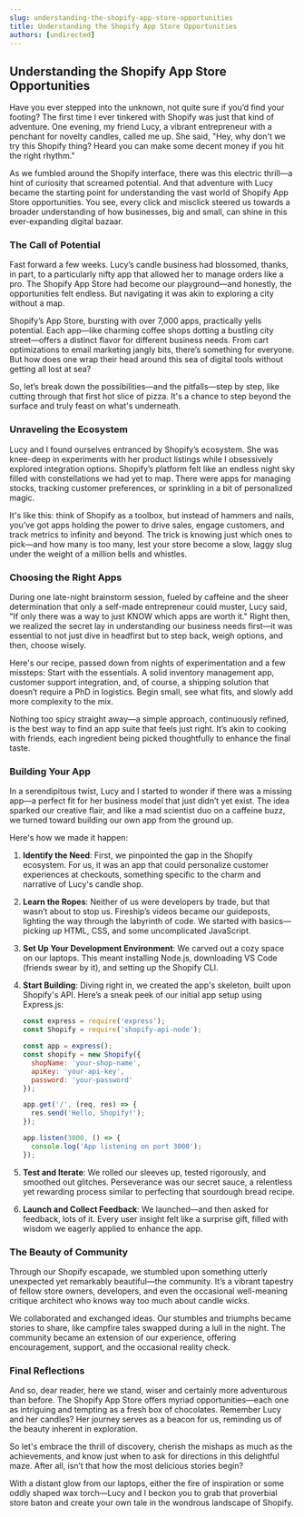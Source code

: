 ```yaml
---
slug: understanding-the-shopify-app-store-opportunities
title: Understanding the Shopify App Store Opportunities
authors: [undirected]
---
```



## Understanding the Shopify App Store Opportunities

Have you ever stepped into the unknown, not quite sure if you’d find your footing? The first time I ever tinkered with Shopify was just that kind of adventure. One evening, my friend Lucy, a vibrant entrepreneur with a penchant for novelty candles, called me up. She said, "Hey, why don't we try this Shopify thing? Heard you can make some decent money if you hit the right rhythm."

As we fumbled around the Shopify interface, there was this electric thrill—a hint of curiosity that screamed potential. And that adventure with Lucy became the starting point for understanding the vast world of Shopify App Store opportunities. You see, every click and misclick steered us towards a broader understanding of how businesses, big and small, can shine in this ever-expanding digital bazaar.

### The Call of Potential

Fast forward a few weeks. Lucy’s candle business had blossomed, thanks, in part, to a particularly nifty app that allowed her to manage orders like a pro. The Shopify App Store had become our playground—and honestly, the opportunities felt endless. But navigating it was akin to exploring a city without a map.

Shopify’s App Store, bursting with over 7,000 apps, practically yells potential. Each app—like charming coffee shops dotting a bustling city street—offers a distinct flavor for different business needs. From cart optimizations to email marketing jangly bits, there’s something for everyone. But how does one wrap their head around this sea of digital tools without getting all lost at sea?

So, let’s break down the possibilities—and the pitfalls—step by step, like cutting through that first hot slice of pizza. It's a chance to step beyond the surface and truly feast on what's underneath.

### Unraveling the Ecosystem

Lucy and I found ourselves entranced by Shopify’s ecosystem. She was knee-deep in experiments with her product listings while I obsessively explored integration options. Shopify’s platform felt like an endless night sky filled with constellations we had yet to map. There were apps for managing stocks, tracking customer preferences, or sprinkling in a bit of personalized magic.

It's like this: think of Shopify as a toolbox, but instead of hammers and nails, you’ve got apps holding the power to drive sales, engage customers, and track metrics to infinity and beyond. The trick is knowing just which ones to pick—and how many is too many, lest your store become a slow, laggy slug under the weight of a million bells and whistles.

### Choosing the Right Apps

During one late-night brainstorm session, fueled by caffeine and the sheer determination that only a self-made entrepreneur could muster, Lucy said, "If only there was a way to just KNOW which apps are worth it." Right then, we realized the secret lay in understanding our business needs first—it was essential to not just dive in headfirst but to step back, weigh options, and then, choose wisely.

Here's our recipe, passed down from nights of experimentation and a few missteps: Start with the essentials. A solid inventory management app, customer support integration, and, of course, a shipping solution that doesn’t require a PhD in logistics. Begin small, see what fits, and slowly add more complexity to the mix.

Nothing too spicy straight away—a simple approach, continuously refined, is the best way to find an app suite that feels just right. It’s akin to cooking with friends, each ingredient being picked thoughtfully to enhance the final taste.

### Building Your App

In a serendipitous twist, Lucy and I started to wonder if there was a missing app—a perfect fit for her business model that just didn’t yet exist. The idea sparked our creative flair, and like a mad scientist duo on a caffeine buzz, we turned toward building our own app from the ground up.

Here's how we made it happen:

1. **Identify the Need**: First, we pinpointed the gap in the Shopify ecosystem. For us, it was an app that could personalize customer experiences at checkouts, something specific to the charm and narrative of Lucy's candle shop.

2. **Learn the Ropes**: Neither of us were developers by trade, but that wasn’t about to stop us. Fireship’s videos became our guideposts, lighting the way through the labyrinth of code. We started with basics—picking up HTML, CSS, and some uncomplicated JavaScript.

3. **Set Up Your Development Environment**: We carved out a cozy space on our laptops. This meant installing Node.js, downloading VS Code (friends swear by it), and setting up the Shopify CLI.

4. **Start Building**: Diving right in, we created the app's skeleton, built upon Shopify's API. Here’s a sneak peek of our initial app setup using Express.js:

    ```javascript
    const express = require('express');
    const Shopify = require('shopify-api-node');

    const app = express();
    const shopify = new Shopify({
      shopName: 'your-shop-name',
      apiKey: 'your-api-key',
      password: 'your-password'
    });

    app.get('/', (req, res) => {
      res.send('Hello, Shopify!');
    });

    app.listen(3000, () => {
      console.log('App listening on port 3000');
    });
    ```

5. **Test and Iterate**: We rolled our sleeves up, tested rigorously, and smoothed out glitches. Perseverance was our secret sauce, a relentless yet rewarding process similar to perfecting that sourdough bread recipe.

6. **Launch and Collect Feedback**: We launched—and then asked for feedback, lots of it. Every user insight felt like a surprise gift, filled with wisdom we eagerly applied to enhance the app.

### The Beauty of Community

Through our Shopify escapade, we stumbled upon something utterly unexpected yet remarkably beautiful—the community. It’s a vibrant tapestry of fellow store owners, developers, and even the occasional well-meaning critique architect who knows way too much about candle wicks.

We collaborated and exchanged ideas. Our stumbles and triumphs became stories to share, like campfire tales swapped during a lull in the night. The community became an extension of our experience, offering encouragement, support, and the occasional reality check.

### Final Reflections

And so, dear reader, here we stand, wiser and certainly more adventurous than before. The Shopify App Store offers myriad opportunities—each one as intriguing and tempting as a fresh box of chocolates. Remember Lucy and her candles? Her journey serves as a beacon for us, reminding us of the beauty inherent in exploration.

So let's embrace the thrill of discovery, cherish the mishaps as much as the achievements, and know just when to ask for directions in this delightful maze. After all, isn’t that how the most delicious stories begin?

With a distant glow from our laptops, either the fire of inspiration or some oddly shaped wax torch—Lucy and I beckon you to grab that proverbial store baton and create your own tale in the wondrous landscape of Shopify.